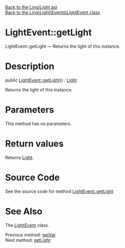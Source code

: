 [Back to the Ling/Light api](https://github.com/lingtalfi/Light/blob/master/doc/api/Ling/Light.md)<br>
[Back to the Ling\Light\Events\LightEvent class](https://github.com/lingtalfi/Light/blob/master/doc/api/Ling/Light/Events/LightEvent.md)


LightEvent::getLight
================



LightEvent::getLight — Returns the light of this instance.




Description
================


public [LightEvent::getLight](https://github.com/lingtalfi/Light/blob/master/doc/api/Ling/Light/Events/LightEvent/getLight.md)() : [Light](https://github.com/lingtalfi/Light/blob/master/doc/api/Ling/Light/Core/Light.md)




Returns the light of this instance.




Parameters
================

This method has no parameters.


Return values
================

Returns [Light](https://github.com/lingtalfi/Light/blob/master/doc/api/Ling/Light/Core/Light.md).








Source Code
===========
See the source code for method [LightEvent::getLight](https://github.com/lingtalfi/Light/blob/master/Events/LightEvent.php#L119-L122)


See Also
================

The [LightEvent](https://github.com/lingtalfi/Light/blob/master/doc/api/Ling/Light/Events/LightEvent.md) class.

Previous method: [getVar](https://github.com/lingtalfi/Light/blob/master/doc/api/Ling/Light/Events/LightEvent/getVar.md)<br>Next method: [setLight](https://github.com/lingtalfi/Light/blob/master/doc/api/Ling/Light/Events/LightEvent/setLight.md)<br>

